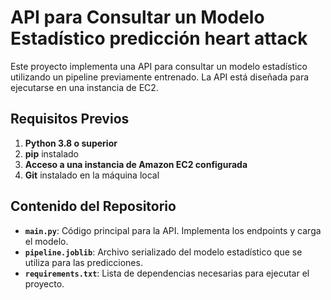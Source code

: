# API para Consultar un Modelo Estadístico predicción heart attack

Este proyecto implementa una API para consultar un modelo estadístico utilizando un pipeline previamente entrenado. 
La API está diseñada para ejecutarse en una instancia de EC2.

## Requisitos Previos

1. **Python 3.8 o superior**
2. **pip** instalado
3. **Acceso a una instancia de Amazon EC2 configurada**
4. **Git** instalado en la máquina local

## Contenido del Repositorio

- **`main.py`**: Código principal para la API. Implementa los endpoints y carga el modelo.
- **`pipeline.joblib`**: Archivo serializado del modelo estadístico que se utiliza para las predicciones.
- **`requirements.txt`**: Lista de dependencias necesarias para ejecutar el proyecto.

